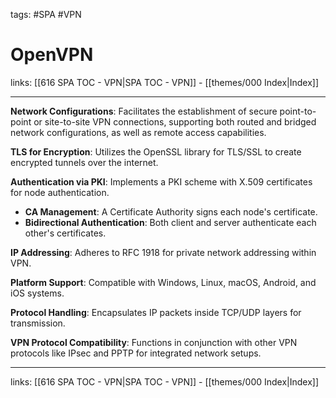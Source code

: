tags: #SPA #VPN 
 
# OpenVPN

links: [[616 SPA TOC - VPN|SPA TOC - VPN]] - [[themes/000 Index|Index]]

---

**Network Configurations**: Facilitates the establishment of secure point-to-point or site-to-site VPN connections, supporting both routed and bridged network configurations, as well as remote access capabilities.

**TLS for Encryption**: Utilizes the OpenSSL library for TLS/SSL to create encrypted tunnels over the internet.
    
**Authentication via PKI**: Implements a PKI scheme with X.509 certificates for node authentication.
    
   - **CA Management**: A Certificate Authority signs each node's certificate.
   - **Bidirectional Authentication**: Both client and server authenticate each other's certificates.
   
   **IP Addressing**: Adheres to RFC 1918 for private network addressing within VPN.
    
**Platform Support**: Compatible with Windows, Linux, macOS, Android, and iOS systems.
    
**Protocol Handling**: Encapsulates IP packets inside TCP/UDP layers for transmission.
    
**VPN Protocol Compatibility**: Functions in conjunction with other VPN protocols like IPsec and PPTP for integrated network setups.

---
links: [[616 SPA TOC - VPN|SPA TOC - VPN]] - [[themes/000 Index|Index]]